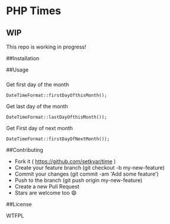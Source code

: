 PHP Times
==========

## WIP
This repo is working in progress!

##Installation


##Usage

###

Get first day of the month 

	DateTimeFormat::firstDayOfthisMonth();


Get last day of the month 

	DateTimeFormat::lastDayOfthisMonth());

Get First day of next month 		

	DateTimeFormat::firstDayOfNextMonth());


##Contributing

- Fork it ( https://github.com/setkyar/time )
- Create your feature branch (git checkout -b my-new-feature)
- Commit your changes (git commit -am 'Add some feature')
- Push to the branch (git push origin my-new-feature)
- Create a new Pull Request
- Stars are welcome too :smile:

##License

WTFPL
